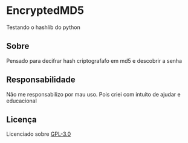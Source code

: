 # EncryptedMD5
Testando o hashlib do python

## Sobre
Pensado para decifrar hash criptografafo em md5 e descobrir a senha 

## Responsabilidade
Não me responsabilizo por mau uso. Pois criei com intuito de ajudar e educacional

## Licença
Licenciado sobre [GPL-3.0](https://github.com/Zer0G0ld/EncryptedMD5/blob/main/LICENSE)
